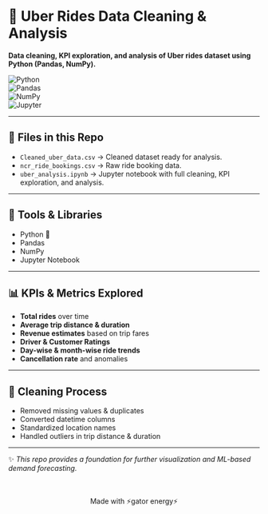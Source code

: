 # 🚖 Uber Rides Data Cleaning & Analysis  

**Data cleaning, KPI exploration, and analysis of Uber rides dataset using Python (Pandas, NumPy).**  

![Python](https://img.shields.io/badge/Python-3.10-blue?logo=python&logoColor=white)  
![Pandas](https://img.shields.io/badge/Pandas-Data%20Analysis-yellowgreen?logo=pandas&logoColor=white)  
![NumPy](https://img.shields.io/badge/NumPy-Math%20Library-lightblue?logo=numpy&logoColor=white)  
![Jupyter](https://img.shields.io/badge/Jupyter-Notebook-orange?logo=jupyter&logoColor=white)   

---

## 📂 Files in this Repo
- `Cleaned_uber_data.csv` → Cleaned dataset ready for analysis.  
- `ncr_ride_bookings.csv` → Raw ride booking data.  
- `uber_analysis.ipynb` → Jupyter notebook with full cleaning, KPI exploration, and analysis.  

---

## 🔧 Tools & Libraries
- Python 🐍  
- Pandas  
- NumPy  
- Jupyter Notebook  

---

## 📊 KPIs & Metrics Explored
- **Total rides** over time  
- **Average trip distance & duration**  
- **Revenue estimates** based on trip fares  
- **Driver & Customer Ratings**  
- **Day-wise & month-wise ride trends**  
- **Cancellation rate** and anomalies  

---

## 🧹 Cleaning Process
- Removed missing values & duplicates  
- Converted datetime columns  
- Standardized location names  
- Handled outliers in trip distance & duration  

---

✨ *This repo provides a foundation for further visualization and ML-based demand forecasting.*  <br><br><br>
<p align="center">Made with ⚡gator energy⚡</p>

